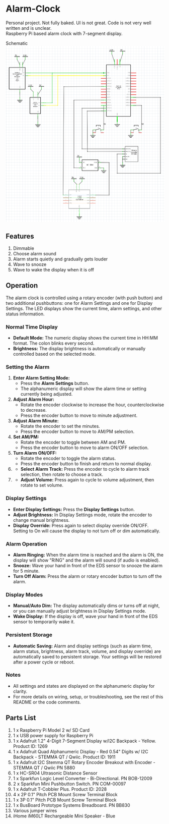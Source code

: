 # Alarm-Clock  
Personal project. Not fully baked. UI is not great. Code is not very well written and is unclear.  
Raspberry Pi based alarm clock with 7-segment display.  
  
Schematic  
![Alarm-Clock](./images/schematic.png)

## Features  
1. Dimmable
2. Choose alarm sound
3. Alarm starts quietly and gradually gets louder
4. Wave to snooze
5. Wave to wake the display when it is off
 

## Operation  
The alarm clock is controlled using a rotary encoder (with push button) and two additional pushbuttons: one for Alarm Settings and one for Display Settings. The LED displays show the current time, alarm settings, and other status information.

### Normal Time Display
- **Default Mode:** The numeric display shows the current time in HH:MM format. The colon blinks every second.
- **Brightness:** The display brightness is automatically or manually controlled based on the selected mode.

### Setting the Alarm
1. **Enter Alarm Setting Mode:**
   - Press the **Alarm Settings** button.
   - The alphanumeric display will show the alarm time or setting currently being adjusted.
2. **Adjust Alarm Hour:**
   - Rotate the encoder clockwise to increase the hour, counterclockwise to decrease.
   - Press the encoder button to move to minute adjustment.
3. **Adjust Alarm Minute:**
   - Rotate the encoder to set the minutes.
   - Press the encoder button to move to AM/PM selection.
4. **Set AM/PM:**
   - Rotate the encoder to toggle between AM and PM.
   - Press the encoder button to move to alarm ON/OFF selection.
5. **Turn Alarm ON/OFF:**
   - Rotate the encoder to toggle the alarm status.
   - Press the encoder button to finish and return to normal display.
6. - **Select Alarm Track:** Press the encoder to cycle to alarm track selection, then rotate to choose a track.
7. - **Adjust Volume:** Press again to cycle to volume adjustment, then rotate to set volume.

### Display Settings
- **Enter Display Settings:** Press the **Display Settings** button.
- **Adjust Brightness:** In Display Settings mode, rotate the encoder to change manual brightness.
- **Display Override:** Press again to select display override ON/OFF. Setting to On will cause the display to not turn off or dim automatically. 

### Alarm Operation
- **Alarm Ringing:** When the alarm time is reached and the alarm is ON, the display will show "RING" and the alarm will sound (if audio is enabled).
- **Snooze:** Wave your hand in front of the EDS sensor to snooze the alarm for 5 minute.
- **Turn Off Alarm:** Press the alarm or rotary encoder button to turn off the alarm.

### Display Modes
- **Manual/Auto Dim:** The display automatically dims or turns off at night, or you can manually adjust brightness in Display Settings mode.
- **Wake Display:** If the display is off, wave your hand in front of the EDS sensor to temporarily wake it.

### Persistent Storage
- **Automatic Saving:** Alarm and display settings (such as alarm time, alarm status, brightness, alarm track, volume, and display override) are automatically saved to persistent storage. Your settings will be restored after a power cycle or reboot.

### Notes
- All settings and states are displayed on the alphanumeric display for clarity.
- For more details on wiring, setup, or troubleshooting, see the rest of this README or the code comments.

## Parts List
1. 1 x Raspberry Pi Model 2 w/ SD Card
2. 1 x USB power supply for Raspberry Pi
3. 1 x Adafruit 1.2" 4-Digit 7-Segment Display w/I2C Backpack - Yellow. Product ID: 1269
4. 1 x Adafruit Quad Alphanumeric Display - Red 0.54" Digits w/ I2C Backpack - STEMMA QT / Qwiic. Product ID: 1911
5. 1 x Adafruit I2C Stemma QT Rotary Encoder Breakout with Encoder - STEMMA QT / Qwiic PN 5880
6. 1 x HC-SR04 Ultrasonic Distance Sensor
7. 1 x Sparkfun Logic Level Converter - Bi-Directional. PN BOB-12009
8. 2 x Sparkfun Mini Pushbutton Switch. PN COM-00097
9. 1 x Adafruit T-Cobbler Plus. Product ID: 2028
10. 4 x 2P 0.1" Pitch PCB Mount Screw Terminal Block
11. 1 x 3P 0.1" Pitch PCB Mount Screw Terminal Block
12. 1 x BusBoard Prototype Systems Breadboard. PN BB830
13. Various jumper wires
14. iHome iM60LT Rechargeable Mini Speaker - Blue



